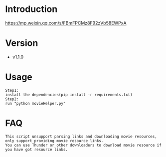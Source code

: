# Introduction
https://mp.weixin.qq.com/s/FBmFPCMz8F92zVb58EWPxA

# Version
- v1.1.0

# Usage
```
Step1:
install the dependencies(pip install -r requirements.txt)
Step2:
run "python movieHelper.py"
```

# FAQ
```
This script unsupport parsing links and downloading movie resources, only support providing movie resource links.  
You can use Thunder or other downloaders to download movie resource if you have got resource links.
```